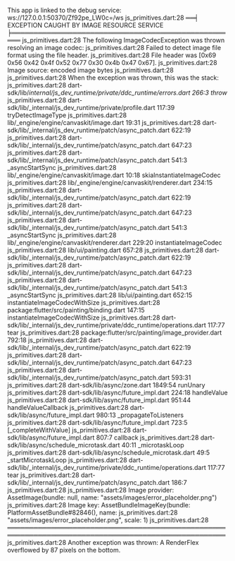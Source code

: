 This app is linked to the debug service: ws://127.0.0.1:50370/Zf92pe_LW0c=/ws
js_primitives.dart:28 ══╡ EXCEPTION CAUGHT BY IMAGE RESOURCE SERVICE ╞════════════════════════════════════════════════════
js_primitives.dart:28 The following ImageCodecException was thrown resolving an image codec:
js_primitives.dart:28 Failed to detect image file format using the file header.
js_primitives.dart:28 File header was [0x69 0x56 0x42 0x4f 0x52 0x77 0x30 0x4b 0x47 0x67].
js_primitives.dart:28 Image source: encoded image bytes
js_primitives.dart:28 
js_primitives.dart:28 When the exception was thrown, this was the stack:
js_primitives.dart:28 dart-sdk/lib/_internal/js_dev_runtime/private/ddc_runtime/errors.dart 266:3       throw_
js_primitives.dart:28 dart-sdk/lib/_internal/js_dev_runtime/private/profile.dart 117:39                 tryDetectImageType
js_primitives.dart:28 lib/_engine/engine/canvaskit/image.dart 19:31                                     <fn>
js_primitives.dart:28 dart-sdk/lib/_internal/js_dev_runtime/patch/async_patch.dart 622:19               <fn>
js_primitives.dart:28 dart-sdk/lib/_internal/js_dev_runtime/patch/async_patch.dart 647:23               <fn>
js_primitives.dart:28 dart-sdk/lib/_internal/js_dev_runtime/patch/async_patch.dart 541:3                _asyncStartSync
js_primitives.dart:28 lib/_engine/engine/canvaskit/image.dart 10:18                                     skiaInstantiateImageCodec
js_primitives.dart:28 lib/_engine/engine/canvaskit/renderer.dart 234:15                                 <fn>
js_primitives.dart:28 dart-sdk/lib/_internal/js_dev_runtime/patch/async_patch.dart 622:19               <fn>
js_primitives.dart:28 dart-sdk/lib/_internal/js_dev_runtime/patch/async_patch.dart 647:23               <fn>
js_primitives.dart:28 dart-sdk/lib/_internal/js_dev_runtime/patch/async_patch.dart 541:3                _asyncStartSync
js_primitives.dart:28 lib/_engine/engine/canvaskit/renderer.dart 229:20                                 instantiateImageCodec
js_primitives.dart:28 lib/ui/painting.dart 657:28                                                       <fn>
js_primitives.dart:28 dart-sdk/lib/_internal/js_dev_runtime/patch/async_patch.dart 622:19               <fn>
js_primitives.dart:28 dart-sdk/lib/_internal/js_dev_runtime/patch/async_patch.dart 647:23               <fn>
js_primitives.dart:28 dart-sdk/lib/_internal/js_dev_runtime/patch/async_patch.dart 541:3                _asyncStartSync
js_primitives.dart:28 lib/ui/painting.dart 652:15                                                       instantiateImageCodecWithSize
js_primitives.dart:28 package:flutter/src/painting/binding.dart 147:15                                  instantiateImageCodecWithSize
js_primitives.dart:28 dart-sdk/lib/_internal/js_dev_runtime/private/ddc_runtime/operations.dart 117:77  tear
js_primitives.dart:28 package:flutter/src/painting/image_provider.dart 792:18                           <fn>
js_primitives.dart:28 dart-sdk/lib/_internal/js_dev_runtime/patch/async_patch.dart 622:19               <fn>
js_primitives.dart:28 dart-sdk/lib/_internal/js_dev_runtime/patch/async_patch.dart 647:23               <fn>
js_primitives.dart:28 dart-sdk/lib/_internal/js_dev_runtime/patch/async_patch.dart 593:31               <fn>
js_primitives.dart:28 dart-sdk/lib/async/zone.dart 1849:54                                              runUnary
js_primitives.dart:28 dart-sdk/lib/async/future_impl.dart 224:18                                        handleValue
js_primitives.dart:28 dart-sdk/lib/async/future_impl.dart 951:44                                        handleValueCallback
js_primitives.dart:28 dart-sdk/lib/async/future_impl.dart 980:13                                        _propagateToListeners
js_primitives.dart:28 dart-sdk/lib/async/future_impl.dart 723:5                                         [_completeWithValue]
js_primitives.dart:28 dart-sdk/lib/async/future_impl.dart 807:7                                         callback
js_primitives.dart:28 dart-sdk/lib/async/schedule_microtask.dart 40:11                                  _microtaskLoop
js_primitives.dart:28 dart-sdk/lib/async/schedule_microtask.dart 49:5                                   _startMicrotaskLoop
js_primitives.dart:28 dart-sdk/lib/_internal/js_dev_runtime/private/ddc_runtime/operations.dart 117:77  tear
js_primitives.dart:28 dart-sdk/lib/_internal/js_dev_runtime/patch/async_patch.dart 186:7                <fn>
js_primitives.dart:28 
js_primitives.dart:28 Image provider: AssetImage(bundle: null, name: "assets/images/error_placeholder.png")
js_primitives.dart:28 Image key: AssetBundleImageKey(bundle: PlatformAssetBundle#82846(), name:
js_primitives.dart:28   "assets/images/error_placeholder.png", scale: 1)
js_primitives.dart:28 ════════════════════════════════════════════════════════════════════════════════════════════════════
js_primitives.dart:28 Another exception was thrown: A RenderFlex overflowed by 87 pixels on the bottom.